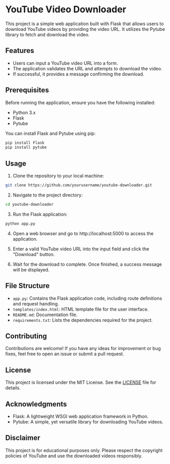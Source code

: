 # YouTube Video Downloader

This project is a simple web application built with Flask that allows users to download YouTube videos by providing the video URL. It utilizes the Pytube library to fetch and download the video.

## Features

- Users can input a YouTube video URL into a form.
- The application validates the URL and attempts to download the video.
- If successful, it provides a message confirming the download.

## Prerequisites

Before running the application, ensure you have the following installed:

- Python 3.x
- Flask
- Pytube

You can install Flask and Pytube using pip:

```bash
pip install Flask
pip install pytube
```

## Usage

1. Clone the repository to your local machine:

```bash
git clone https://github.com/yourusername/youtube-downloader.git
```

2. Navigate to the project directory:

```bash
cd youtube-downloader
```

3. Run the Flask application:

```bash
python app.py
```

4. Open a web browser and go to http://localhost:5000 to access the application.

5. Enter a valid YouTube video URL into the input field and click the "Download" button.

6. Wait for the download to complete. Once finished, a success message will be displayed.

## File Structure

- `app.py`: Contains the Flask application code, including route definitions and request handling.
- `templates/index.html`: HTML template file for the user interface.
- `README.md`: Documentation file.
- `requirements.txt`: Lists the dependencies required for the project.

## Contributing

Contributions are welcome! If you have any ideas for improvement or bug fixes, feel free to open an issue or submit a pull request.

## License

This project is licensed under the MIT License. See the [LICENSE](LICENSE) file for details.

## Acknowledgments

- Flask: A lightweight WSGI web application framework in Python.
- Pytube: A simple, yet versatile library for downloading YouTube videos.

## Disclaimer

This project is for educational purposes only. Please respect the copyright policies of YouTube and use the downloaded videos responsibly.
